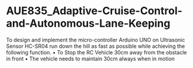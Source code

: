 # AUE835_Adaptive-Cruise-Control-and-Autonomous-Lane-Keeping
To design and implement the micro-controller Arduino UNO on Ultrasonic Sensor HC-SR04 run down the hill as fast as possible while achieving the following function. • To Stop the RC Vehicle 30cm away from the obstacle in front • The vehicle needs to maintain 30cm always when in motion
